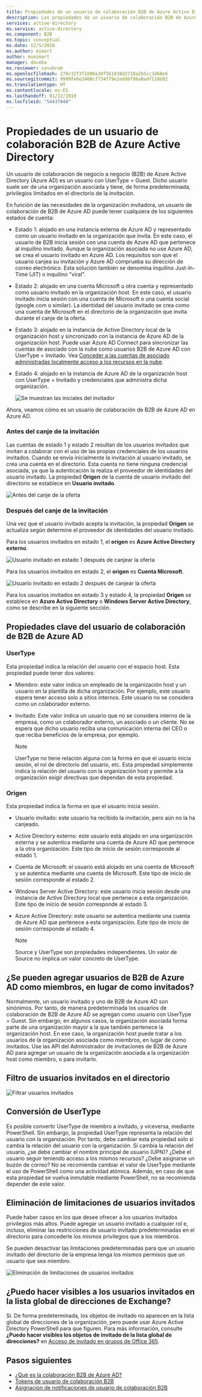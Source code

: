 ```yaml
---
title: Propiedades de un usuario de colaboración B2B de Azure Active Directory | Microsoft Docs
description: Las propiedades de un usuario de colaboración B2B de Azure Active Directory son configurables.
services: active-directory
ms.service: active-directory
ms.component: B2B
ms.topic: conceptual
ms.date: 12/5/2018
ms.author: mimart
author: msmimart
manager: daveba
ms.reviewer: sasubram
ms.openlocfilehash: 278c31f3f1880a3df561038d2710a2b5cc3d68e6
ms.sourcegitcommit: 9999fe6e2400cf734f79e2edd6f96a8adf118d92
ms.translationtype: HT
ms.contentlocale: es-ES
ms.lasthandoff: 01/22/2019
ms.locfileid: "54437848"
---
```

# <a name="properties-of-an-azure-active-directory-b2b-collaboration-user"></a>Propiedades de un usuario de colaboración B2B de Azure Active Directory

Un usuario de colaboración de negocio a negocio (B2B) de Azure Active Directory (Azure AD) es un usuario con UserType = Guest. Dicho usuario suele ser de una organización asociada y tiene, de forma predeterminada, privilegios limitados en el directorio de la invitación.

En función de las necesidades de la organización invitadora, un usuario de colaboración de B2B de Azure AD puede tener cualquiera de los siguientes estados de cuenta:

- Estado 1: alojado en una instancia externa de Azure AD y representado como un usuario invitado en la organización que invita. En este caso, el usuario de B2B inicia sesión con una cuenta de Azure AD que pertenece al inquilino invitado. Aunque la organización asociada no use Azure AD, se crea el usuario invitado en Azure AD. Los requisitos son que el usuario canjea su invitación y Azure AD comprueba su dirección de correo electrónico. Esta solución también se denomina inquilino Just-In-Time (JIT) o inquilino "viral".

- Estado 2: alojado en una cuenta Microsoft u otra cuenta y representado como usuario invitado en la organización host. En este caso, el usuario invitado inicia sesión con una cuenta de Microsoft o una cuenta social (google.com o similar). La identidad del usuario invitado se crea como una cuenta de Microsoft en el directorio de la organización que invita durante el canje de la oferta.

- Estado 3: alojado en la instancia de Active Directory local de la organización host y sincronizado con la instancia de Azure AD de la organización host. Puede usar Azure AD Connect para sincronizar las cuentas de asociado con la nube como usuarios B2B de Azure AD con UserType = Invitado. Vea [Conceder a las cuentas de asociado administradas localmente acceso a los recursos en la nube](hybrid-on-premises-to-cloud.md).

- Estado 4: alojado en la instancia de Azure AD de la organización host con UserType = Invitado y credenciales que administra dicha organización.

  ![Se muestran las iniciales del invitador](media/user-properties/redemption-diagram.png)


Ahora, veamos cómo es un usuario de colaboración de B2B de Azure AD en Azure AD.

### <a name="before-invitation-redemption"></a>Antes del canje de la invitación

Las cuentas de estado 1 y estado 2 resultan de los usuarios invitados que invitan a colaborar con el uso de las propias credenciales de los usuarios invitados. Cuando se envía inicialmente la invitación al usuario invitado, se crea una cuenta en el directorio. Esta cuenta no tiene ninguna credencial asociada, ya que la autenticación la realiza el proveedor de identidades del usuario invitado. La propiedad **Origen** de la cuenta de usuario invitado del directorio se establece en **Usuario invitado**. 

![Antes del canje de la oferta](media/user-properties/before-redemption.png)

### <a name="after-invitation-redemption"></a>Después del canje de la invitación

Una vez que el usuario invitado acepta la invitación, la propiedad **Origen** se actualiza según determine el proveedor de identidades del usuario invitado.

Para los usuarios invitados en estado 1, el **origen** es **Azure Active Directory externo**.

![Usuario invitado en estado 1 después de canjear la oferta](media/user-properties/after-redemption-state1.png)

Para los usuarios invitados en estado 2, el **origen** es **Cuenta Microsoft**.

![Usuario invitado en estado 2 después de canjear la oferta](media/user-properties/after-redemption-state2.png)

Para los usuarios invitados en estado 3 y estado 4, la propiedad **Origen** se establece en **Azure Active Directory** o **Windows Server Active Directory**, como se describe en la siguiente sección.

## <a name="key-properties-of-the-azure-ad-b2b-collaboration-user"></a>Propiedades clave del usuario de colaboración de B2B de Azure AD
### <a name="usertype"></a>UserType
Esta propiedad indica la relación del usuario con el espacio host. Esta propiedad puede tener dos valores:
- Miembro: este valor indica un empleado de la organización host y un usuario en la plantilla de dicha organización. Por ejemplo, este usuario espera tener acceso solo a sitios internos. Este usuario no se considera como un colaborador externo.

- Invitado: Este valor indica un usuario que no se considera interno de la empresa, como un colaborador externo, un asociado o un cliente. No se espera que dicho usuario reciba una comunicación interna del CEO o que reciba beneficios de la empresa, por ejemplo.

  > [!NOTE]
  > UserType no tiene relación alguna con la forma en que el usuario inicia sesión, el rol de directorio del usuario, etc. Esta propiedad simplemente indica la relación del usuario con la organización host y permite a la organización exigir directivas que dependan de esta propiedad.

### <a name="source"></a>Origen
Esta propiedad indica la forma en que el usuario inicia sesión.

- Usuario invitado: este usuario ha recibido la invitación, pero aún no la ha canjeado.

- Active Directory externo: este usuario está alojado en una organización externa y se autentica mediante una cuenta de Azure AD que pertenece a la otra organización. Este tipo de inicio de sesión corresponde al estado 1.

- Cuenta de Microsoft: el usuario está alojado en una cuenta de Microsoft y se autentica mediante una cuenta de Microsoft. Este tipo de inicio de sesión corresponde al estado 2.

- Windows Server Active Directory: este usuario inicia sesión desde una instancia de Active Directory local que pertenece a esta organización. Este tipo de inicio de sesión corresponde al estado 3.

- Azure Active Directory: este usuario se autentica mediante una cuenta de Azure AD que pertenece a esta organización. Este tipo de inicio de sesión corresponde al estado 4.
  > [!NOTE]
  > Source y UserType son propiedades independientes. Un valor de Source no implica un valor concreto de UserType.

## <a name="can-azure-ad-b2b-users-be-added-as-members-instead-of-guests"></a>¿Se pueden agregar usuarios de B2B de Azure AD como miembros, en lugar de como invitados?
Normalmente, un usuario invitado y uno de B2B de Azure AD son sinónimos. Por tanto, de manera predeterminada los usuarios de colaboración de B2B de Azure AD se agregan como usuario con UserType = Guest. Sin embargo, en algunos casos, la organización asociada forma parte de una organización mayor a la que también pertenece la organización host. En ese caso, la organización host puede tratar a los usuarios de la organización asociada como miembros, en lugar de como invitados. Use las API del Administrador de invitaciones de B2B de Azure AD para agregar un usuario de la organización asociada a la organización host como miembro, o para invitarlo.

## <a name="filter-for-guest-users-in-the-directory"></a>Filtro de usuarios invitados en el directorio

![Filtrar usuarios invitados](media/user-properties/filter-guest-users.png)

## <a name="convert-usertype"></a>Conversión de UserType
Es posible convertir UserType de miembro a invitado, y viceversa, mediante PowerShell. Sin embargo, la propiedad UserType representa la relación del usuario con la organización. Por tanto, debe cambiar esta propiedad solo si cambia la relación del usuario con la organización. Si cambia la relación del usuario, ¿se debe cambiar el nombre principal de usuario (UPN)? ¿Debe el usuario seguir teniendo acceso a los mismos recursos? ¿Debe asignarse un buzón de correo? No se recomienda cambiar el valor de UserType mediante el uso de PowerShell como una actividad atómica. Además, en caso de que esta propiedad se vuelva inmutable mediante PowerShell, no se recomienda depender de este valor.

## <a name="remove-guest-user-limitations"></a>Eliminación de limitaciones de usuarios invitados
Puede haber casos en los que desee ofrecer a los usuarios invitados privilegios más altos. Puede agregar un usuario invitado a cualquier rol e, incluso, eliminar las restricciones de usuario invitado predeterminadas en el directorio para concederle los mismos privilegios que a los miembros.

Se pueden desactivar las limitaciones predeterminadas para que un usuario invitado del directorio de la empresa tenga los mismos permisos que un usuario que sea miembro.

![Eliminación de limitaciones de usuarios invitados](media/user-properties/remove-guest-limitations.png)

## <a name="can-i-make-guest-users-visible-in-the-exchange-global-address-list"></a>¿Puedo hacer visibles a los usuarios invitados en la lista global de direcciones de Exchange?
Sí. De forma predeterminada, los objetos de invitado no aparecen en la lista global de direcciones de la organización, pero puede usar Azure Active Directory PowerShell para que figuren. Para más información, consulte **¿Puedo hacer visibles los objetos de invitado de la lista global de direcciones?** en [Acceso de invitado en grupos de Office 365](https://support.office.com/article/guest-access-in-office-365-groups-bfc7a840-868f-4fd6-a390-f347bf51aff6#PickTab=FAQ). 

## <a name="next-steps"></a>Pasos siguientes

* [¿Qué es la colaboración B2B de Azure AD?](what-is-b2b.md)
* [Tokens de usuario de colaboración B2B](user-token.md)
* [Asignación de notificaciones de usuario de colaboración B2B](claims-mapping.md)
